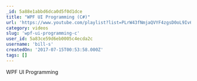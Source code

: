 ```yaml
---
_id: 5a88e1abbd6dca0d5f0d1dce
title: "WPF UI Programming (C#)"
url: 'https://www.youtube.com/playlist?list=PLrW43fNmjaQVYF4zgsD0oL9Iv6u23PI6M'
category: videos
slug: 'wpf-ui-programming-c'
user_id: 5a83ce59d6eb0005c4ecda2c
username: 'bill-s'
createdOn: '2017-07-15T00:53:58.000Z'
tags: []
---
```


WPF UI Programming
